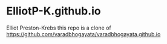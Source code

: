 # ElliotP-K.github.io
Elliot Preston-Krebs
this repo is a clone of
https://github.com/varadbhogayata/varadbhogayata.github.io